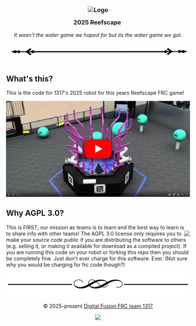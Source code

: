 <h3 align="center">
    <img src="https://www.firstinspires.org/sites/default/files/2024-banner/frc_reefscape.gif" width="200" alt="Logo"/><br/>
    <span>2025 Reefscape</span>
    <img src="https://raw.githubusercontent.com/taciturnaxolotl/carriage/master/.github/images/transparent.png" height="30" width="0px"/>
</h3>

<p align="center">
    <i>It wasn't the water game we hoped for but its the water game we got.</i>
</p>

<p align="center">
	<img src="https://raw.githubusercontent.com/taciturnaxolotl/carriage/master/.github/images/line-break-thin.svg" />
</p>

## What's this?

This is the code for 1317's 2025 robot for this years Reefscape FRC game!

<p align="center">
    <a href="https://www.youtube.com/watch?v=YWbxcjlY9JY">
        <img src="https://raw.githubusercontent.com/df1317/2025-reefscape/main/.github/images/reefscape.webp" alt="reefscape game animation cover image"/>
    </a>
</p>

## Why AGPL 3.0?

This is FIRST; our mission as teams is to learn and the best way to learn is to
share info with other teams!
<img src="https://cachet.dunkirk.sh/emojis/kitty-gun/r" align="right" /> The
AGPL 3.0 license only requires you to make your source code public if you are
distributing the software to others (e.g. selling it, or making it available for
download as a compiled project). If you are running this code on your robot or
forking this repo then you should be completely fine. Just don't ever charge for
this software. Ever. (Not sure why you would be charging for frc code though?)

<p align="center">
	<img src="https://raw.githubusercontent.com/taciturnaxolotl/carriage/master/.github/images/line-break.svg" />
</p>

<p align="center">
	&copy 2025-present <a href="https://github.com/df1317">Digital Fusion FRC team 1317</a>
</p>

<p align="center">
	<a href="https://github.com/df1317/2025-reefscape/blob/main/LICENSE.md"><img src="https://img.shields.io/static/v1.svg?style=for-the-badge&label=License&message=AGPL 3.0&logoColor=d9e0ee&colorA=363a4f&colorB=b7bdf8"/></a>
</p>
